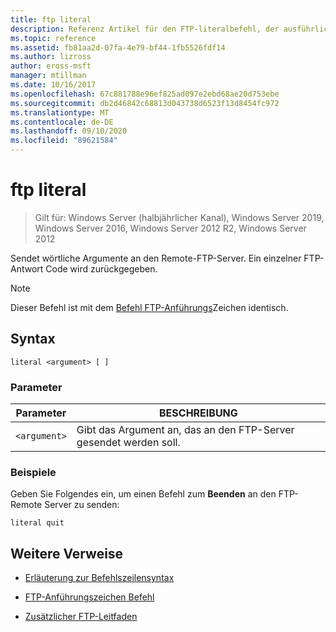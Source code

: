 ```yaml
---
title: ftp literal
description: Referenz Artikel für den FTP-literalbefehl, der ausführliche Argumente an den Remote-FTP-Server sendet.
ms.topic: reference
ms.assetid: fb81aa2d-07fa-4e79-bf44-1fb5526fdf14
ms.author: lizross
author: eross-msft
manager: mtillman
ms.date: 10/16/2017
ms.openlocfilehash: 67c881788e96ef825ad097e2ebd68ae20d753ebe
ms.sourcegitcommit: db2d46842c68813d043738d6523f13d8454fc972
ms.translationtype: MT
ms.contentlocale: de-DE
ms.lasthandoff: 09/10/2020
ms.locfileid: "89621584"
---
```

# <a name="ftp-literal"></a>ftp literal

> Gilt für: Windows Server (halbjährlicher Kanal), Windows Server 2019, Windows Server 2016, Windows Server 2012 R2, Windows Server 2012

Sendet wörtliche Argumente an den Remote-FTP-Server. Ein einzelner FTP-Antwort Code wird zurückgegeben.

> [!NOTE]
> Dieser Befehl ist mit dem [Befehl FTP-Anführungs](ftp-quote.md)Zeichen identisch.

## <a name="syntax"></a>Syntax

```
literal <argument> [ ]
```

### <a name="parameters"></a>Parameter

| Parameter | BESCHREIBUNG |
| --------- | ----------- |
| `<argument>` | Gibt das Argument an, das an den FTP-Server gesendet werden soll. |

### <a name="examples"></a>Beispiele

Geben Sie Folgendes ein, um einen Befehl zum **Beenden** an den FTP-Remote Server zu senden:

```
literal quit
```

## <a name="additional-references"></a>Weitere Verweise

- [Erläuterung zur Befehlszeilensyntax](command-line-syntax-key.md)

- [FTP-Anführungszeichen Befehl](ftp-quote.md)

- [Zusätzlicher FTP-Leitfaden](/previous-versions/orphan-topics/ws.10/cc756013(v=ws.10))
